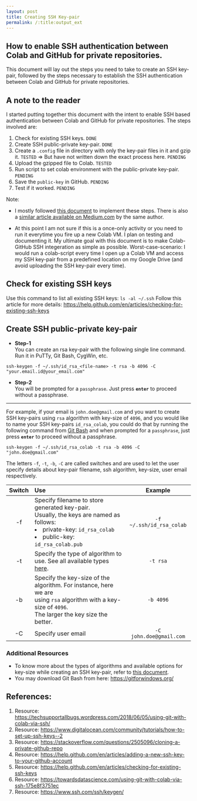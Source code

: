 ```yaml
---
layout: post
title: Creating SSH Key-pair
permalink: /:title:output_ext
---
```



## How to enable SSH authentication between Colab and GitHub for private repositories.

This document will lay out the steps you need to take to create an SSH key-pair, 
followed by the steps necessary to establish the SSH authentication between Colab 
and GitHub for private repositories.

## A note to the reader

I started putting together this document with the intent to enable SSH based 
authentication between Colab and GitHub for private repositories. 
The steps involved are:  

1. Check for existing SSH keys. `DONE`
1. Create SSH public-private key-pair. `DONE`
1. Create a `.config` file in directory with only the key-pair files in it and gzip it. `TESTED` 
   => But have not written down the exact process here. `PENDING`
1. Upload the gzipped file to Colab. `TESTED`
1. Run script to set colab environment with the public-private key-pair. `PENDING`
1. Save the `public-key` in GitHub. `PENDING`
1. Test if it worked. `PENDING`

Note: 

+ I mostly followed [this document](https://techsupportallbugs.wordpress.com/2018/06/05/using-git-with-colab-via-ssh/) 
  to implement these steps. There is also a 
  [similar article available on Medium.com](https://towardsdatascience.com/using-git-with-colab-via-ssh-175e8f3751ec) 
  by the same author.
  
+ At this point I am not sure if this is a once-only activity or you need to run it everytime you fire up a new Colab VM. 
  I plan on testing and documenting it. My ultimate goal with this document is to make Colab-GitHub SSH integeration as 
  simple as possible. Worst-case-scenario: I would run a colab-script every time I open up a Colab VM and access my 
  SSH key-pair from a predefined location on my Google Drive (and avoid uploading the SSH key-pair every time).

## Check for existing SSH keys

Use this command to list all existing SSH keys: `ls -al ~/.ssh`
Follow this article for more details: https://help.github.com/en/articles/checking-for-existing-ssh-keys


## Create SSH public-private key-pair

+ **Step-1**  
You can create an rsa key-pair with the following single line command. Run it in PuTTy, Git Bash, CygWin, etc.

```console
ssh-keygen -f ~/.ssh/id_rsa_<file-name> -t rsa -b 4096 -C "your.email.id@your_email.com"
```

+ **Step-2**  
You will be prompted for a `passphrase`. Just press **`enter`** to proceed without a passphrase.

---

For example, if your email is `john.doe@gmail.com` and you want to create SSH key-pairs using `rsa` algorithm with key-size of `4096`, and you would like to name your SSH key-pairs `id_rsa_colab`, you could do that by running the following command from [Git Bash](https://gitforwindows.org/) and when prompted for a `passphrase`, just press **`enter`** to proceed without a passphrase. 

```console
ssh-keygen -f ~/.ssh/id_rsa_colab -t rsa -b 4096 -C "john.doe@gmail.com"
```

The letters `-f`, `-t`, `-b`, `-C` are called switches and are used to let the user specify details about key-pair filename, ssh algorithm, key-size, user email respectively.

| Switch | Use | Example |
|:---:|:---|:---:|
| -f | Specify filename to store generated key-pair. <br> Usually, the keys are named as follows: <li> private-key: `id_rsa_colab` </li>  <li> public-key: `id_rsa_colab.pub` </li> | `-f ~/.ssh/id_rsa_colab` |
| -t | Specify the type of algorithm to use. See all available types [here](https://www.ssh.com/ssh/keygen). | `-t rsa` |
| -b | Specify the key-size of the algorithm. For instance, here we are <br> using `rsa` algorithm with a key-size of `4096`. <br> The larger the key size the better. | `-b 4096` |
| -C | Specify user email | `-C john.doe@gmail.com` |

### Additional Resources

+ To know more about the types of algorithms and available options for key-size while creating an SSH key-pair, refer to [this document](https://www.ssh.com/ssh/keygen/).
+ You may download Git Bash from here: https://gitforwindows.org/

## References: 

1. Resource: https://techsupportallbugs.wordpress.com/2018/06/05/using-git-with-colab-via-ssh/
1. Resource: https://www.digitalocean.com/community/tutorials/how-to-set-up-ssh-keys--2
1. Resource: https://stackoverflow.com/questions/2505096/cloning-a-private-github-repo
1. Resource: https://help.github.com/en/articles/adding-a-new-ssh-key-to-your-github-account
1. Resource: https://help.github.com/en/articles/checking-for-existing-ssh-keys
1. Resource: https://towardsdatascience.com/using-git-with-colab-via-ssh-175e8f3751ec
1. Resource: https://www.ssh.com/ssh/keygen/
